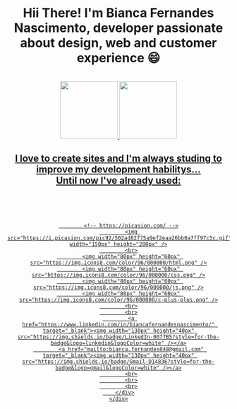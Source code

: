 <h1 align="center">Hii There! I'm Bianca Fernandes Nascimento, developer passionate about design, web and customer experience 😄</h1>
<br>
 <div align="center">
  <a href="https://github.com/BFN100">
  <img height="130em" src="https://github-readme-stats.vercel.app/api?username=BFN100&show_icons=true&theme=dracula&include_all_commits=true&count_private=true">
  <img height="130em" src="https://github-readme-stats.vercel.app/api/top-langs/?username=BFN100&layout=compact&langs_count=7&theme=dracula">
</div>
  
<div>
        <h2 align="center">I love to create sites and I'm always studing to improve my development habilitys... <br> Until now I've already used:</h2>
        <br>
        <div align="center">
            <br>
            <br>

            <!-- https://picasion.com/ -->
            <img src="https://i.picasion.com/pic92/502ad82775a9ef2eaa26bb0a7ff97c5c.gif" width="150px" height="200px" />
            <br>
            <img width="80px" height="60px" src="https://img.icons8.com/color/96/000000/html.png" />
            <img width="80px" height="60px" src="https://img.icons8.com/color/96/000000/css.png" />
            <img width="80px" height="60px" src="https://img.icons8.com/color/96/000000/js.png" />
            <img width="80px" height="60px" src="https://img.icons8.com/color/96/000000/c-plus-plus.png" />
            <br>
            <br>
            <a href="https://www.linkedin.com/in/biancafernandesnascimento/" target="_blank"><img width="130px" height="40px" src="https://img.shields.io/badge/LinkedIn-0077B5?style=for-the-badge&logo=linkedin&logoColor=white" /></a>
            <a href="mailto:bianca.fernandes048@gmail.com" target="_blank"><img width="130px" height="40px" src="https://img.shields.io/badge/Gmail-D14836?style=for-the-badge&logo=gmail&logoColor=white" /></a>
            <br>
            <br>
            <br>
        </div>
    </div>
 
  
